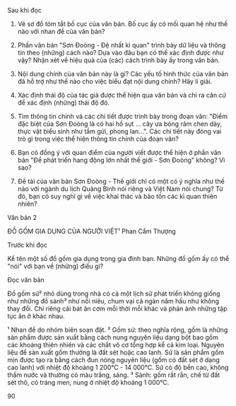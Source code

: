 Sau khi đọc

1. Vẽ sơ đồ tóm tắt bố cục của văn bản. Bố cục ấy có mối quan hệ như thế nào với nhan đề của văn bản?

2. Phần văn bản "Sơn Đoòng - Đệ nhất kì quan" trình bày dữ liệu và thông tin theo (những) cách nào? Dựa vào đâu bạn có thể xác định được như vậy? Nhận xét về hiệu quả của (các) cách trình bày ấy trong văn bản.

3. Nội dung chính của văn bản này là gì? Các yếu tố hình thức của văn bản đã hỗ trợ như thế nào cho việc biểu đạt nội dung chính? Hãy lí giải.

4. Xác định thái độ của tác giả được thể hiện qua văn bản và chỉ ra căn cứ để xác định (những) thái độ đó.

5. Tìm thông tin chính và các chi tiết được trình bày trong đoạn văn: "Điểm đặc biệt của Sơn Đoòng là có hai hồ sụt ... cây ưa bóng râm chen dày, thực vật biểu sinh như tầm gửi, phong lan...". Các chi tiết này đóng vai trò gì trong việc thể hiện thông tin chính của đoạn văn?

6. Bạn có đồng ý với quan điểm của người viết được thể hiện ở phần văn bản "Để phát triển hang động lớn nhất thế giới - Sơn Đoòng" không? Vì sao?

7. Đề tài của văn bản Sơn Đoòng - Thế giới chỉ có một có ý nghĩa như thế nào với ngành du lịch Quảng Bình nói riêng và Việt Nam nói chung? Từ đó, bạn có suy nghĩ gì về việc khai thác và bảo tồn các kì quan thiên nhiên?

Văn bản 2

ĐỒ GỐM GIA DỤNG CỦA NGƯỜI VIỆT¹
Phan Cẩm Thượng

Trước khi đọc

Kể tên một số đồ gốm gia dụng trong gia đình bạn. Những đồ gốm ấy có thể "nói" với bạn về (những) điều gì?

Đọc văn bản

Đồ gốm sứ² nhỏ dùng trong nhà có cả một lịch sử phát triển không giống như những đồ sành³ như nồi niêu, chum vại cả ngàn năm hầu như không thay đổi. Chỉ riêng cái bát ăn cơm mỗi thời mỗi khác và phản ánh những tập tục ăn ở khác nhau.

¹ Nhan đề do nhóm biên soạn đặt.
² Gốm sứ: theo nghĩa rộng, gốm là những sản phẩm được sản xuất bằng cách nung nguyên liệu dạng bột bao gồm các khoáng thiên nhiên và các chất vô cơ tổng hợp kể cả kim loại. Nguyên liệu để sản xuất gốm thường là đất sét hoặc cao lanh. Sứ là sản phẩm gốm mịn được tạo ra bằng cách đun nóng nguyên liệu (gốm có đất sét ở dạng cao lanh) với nhiệt độ khoảng 1 200°C - 14 000°C. Sứ có độ bền cao, không thấm nước và thường có màu trắng, sáng.
³ Sành: gốm rất rắn, chế từ đất sét thô, có tráng men, nung ở nhiệt độ khoảng 1 000°C.

90